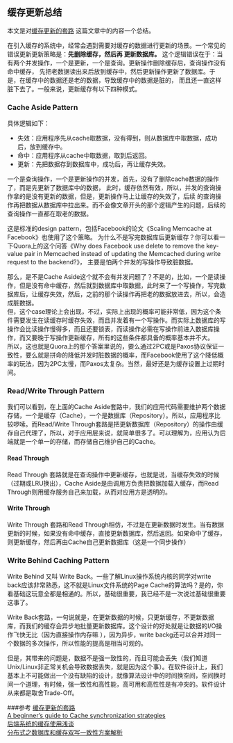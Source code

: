 ## 缓存更新总结   
本文是对[缓存更新的套路](https://coolshell.cn/articles/17416.html/comment-page-1?tdsourcetag=s_pcqq_aiomsg#comments)
这篇文章中的内容一个总结。 
  
在引入缓存的系统中，经常会遇到需要对缓存的数据进行更新的场景。一个常见的错误更新更新策略是：**先删除缓存，然后再
更新数据库。** 这个逻辑错误在于：当有两个并发操作，一个是更新，一个是查询。更新操作删除缓存后，查询操作没有命中缓存，
先把老数据读出来后放到缓存中，然后更新操作更新了数据库。于是，在缓存中的数据还是老的数据，导致缓存中的数据是脏的，
而且还一直这样脏下去了。一般来说，更新缓存有以下四种模式。

### Cache Aside Pattern 
具体逻辑如下：  
* 失效：应用程序先从cache取数据，没有得到，则从数据库中取数据，成功后，放到缓存中。  
* 命中：应用程序从cache中取数据，取到后返回。  
* 更新：先把数据存到数据库中，成功后，再让缓存失效。  
  
一个是查询操作，一个是更新操作的并发，首先，没有了删除cache数据的操作了，而是先更新了数据库中的数据，
此时，缓存依然有效，所以，并发的查询操作拿的是没有更新的数据，但是，更新操作马上让缓存的失效了，后续
的查询操作再把数据从数据库中拉出来。而不会像文章开头的那个逻辑产生的问题，后续的查询操作一直都在取老的数据。
   
这是标准的design pattern，包括Facebook的论文《Scaling Memcache at Facebook》也使用了这个策略。
为什么不是写完数据库后更新缓存？你可以看一下Quora上的这个问答《Why does Facebook use delete to remove the key-value pair in Memcached instead of updating the Memcached during write request to the backend?》，
主要是怕两个并发的写操作导致脏数据。  

那么，是不是Cache Aside这个就不会有并发问题了？不是的，比如，一个是读操作，但是没有命中缓存，然后就到数据库中取数据，此时来了一个写操作，写完数据库后，让缓存失效，然后，之前的那个读操作再把老的数据放进去，所以，会造成脏数据。  
但，这个case理论上会出现，不过，实际上出现的概率可能非常低，因为这个条件需要发生在读缓存时缓存失效，而且并发着有一个写操作。而实际上数据库的写操作会比读操作慢得多，而且还要锁表，而读操作必需在写操作前进入数据库操作，而又要晚于写操作更新缓存，所有的这些条件都具备的概率基本并不大。  
所以，这也就是Quora上的那个答案里说的，要么通过2PC或是Paxos协议保证一致性，要么就是拼命的降低并发时脏数据的概率，而Facebook使用了这个降低概率的玩法，因为2PC太慢，而Paxos太复杂。当然，最好还是为缓存设置上过期时间。

### Read/Write Through Pattern  
我们可以看到，在上面的Cache Aside套路中，我们的应用代码需要维护两个数据存储，一个是缓存（Cache），一个是数据库（Repository）。所以，应用程序比较啰嗦。而Read/Write Through套路是把更新数据库（Repository）的操作由缓存自己代理了，所以，对于应用层来说，就简单很多了。可以理解为，应用认为后端就是一个单一的存储，而存储自己维护自己的Cache。

#### Read Through
Read Through 套路就是在查询操作中更新缓存，也就是说，当缓存失效的时候（过期或LRU换出），Cache Aside是由调用方负责把数据加载入缓存，而Read Through则用缓存服务自己来加载，从而对应用方是透明的。  

#### Write Through
Write Through 套路和Read Through相仿，不过是在更新数据时发生。当有数据更新的时候，如果没有命中缓存，直接更新数据库，然后返回。如果命中了缓存，则更新缓存，然后再由Cache自己更新数据库（这是一个同步操作）


### Write Behind Caching Pattern
Write Behind 又叫 Write Back。一些了解Linux操作系统内核的同学对write back应该非常熟悉，这不就是Linux文件系统的Page Cache的算法吗？是的，你看基础这玩意全都是相通的。所以，基础很重要，我已经不是一次说过基础很重要这事了。

Write Back套路，一句说就是，在更新数据的时候，只更新缓存，不更新数据库，而我们的缓存会异步地批量更新数据库。这个设计的好处就是让数据的I/O操作飞快无比（因为直接操作内存嘛 ），因为异步，write backg还可以合并对同一个数据的多次操作，所以性能的提高是相当可观的。

但是，其带来的问题是，数据不是强一致性的，而且可能会丢失（我们知道Unix/Linux非正常关机会导致数据丢失，就是因为这个事）。在软件设计上，我们基本上不可能做出一个没有缺陷的设计，就像算法设计中的时间换空间，空间换时间一个道理，有时候，强一致性和高性能，高可用和高性性是有冲突的。软件设计从来都是取舍Trade-Off。

###参考
[缓存更新的套路](https://coolshell.cn/articles/17416.html/comment-page-1?tdsourcetag=s_pcqq_aiomsg#comments)  
[A beginner’s guide to Cache synchronization strategies](https://vladmihalcea.com/a-beginners-guide-to-cache-synchronization-strategies/)  
[后端系统的缓存使用浅谈](http://hack.xingren.com/index.php/2017/12/14/backend-cache/)  
[分布式之数据库和缓存双写一致性方案解析](https://xiujie.cn/?p=174)